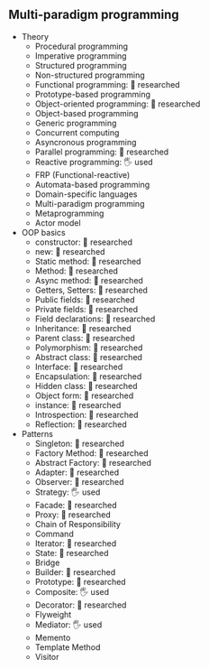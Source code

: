 ## Multi-paradigm programming

- Theory
  - Procedural programming
  - Imperative programming
  - Structured programming
  - Non-structured programming
  - Functional programming: 🔬 researched
  - Prototype-based programming
  - Object-oriented programming: 🔬 researched
  - Object-based programming
  - Generic programming
  - Concurrent computing
  - Asyncronous programming
  - Parallel programming: 🔬 researched
  - Reactive programming: 🖐️ used
  - FRP (Functional-reactive)
  - Automata-based programming
  - Domain-specific languages
  - Multi-paradigm programming
  - Metaprogramming
  - Actor model
- OOP basics
  - constructor: 🔬 researched
  - new: 🔬 researched
  - Static method: 🔬 researched
  - Method: 🔬 researched
  - Async method: 🔬 researched
  - Getters, Setters: 🔬 researched
  - Public fields: 🔬 researched
  - Private fields: 🔬 researched
  - Field declarations: 🔬 researched
  - Inheritance: 🔬 researched
  - Parent class: 🔬 researched
  - Polymorphism: 🔬 researched
  - Abstract class: 🔬 researched
  - Interface: 🔬 researched
  - Encapsulation: 🔬 researched
  - Hidden class: 🔬 researched
  - Object form: 🔬 researched
  - instance: 🔬 researched
  - Introspection: 🔬 researched
  - Reflection: 🔬 researched
- Patterns
  - Singleton: 🔬 researched
  - Factory Method: 🔬 researched
  - Abstract Factory: 🔬 researched
  - Adapter: 🔬 researched
  - Observer: 🔬 researched
  - Strategy: 🖐️ used
  - Facade: 🔬 researched
  - Proxy: 🔬 researched
  - Chain of Responsibility
  - Command
  - Iterator: 🔬 researched
  - State: 🔬 researched
  - Bridge
  - Builder: 🔬 researched
  - Prototype: 🔬 researched
  - Composite: 🖐️ used
  - Decorator: 🔬 researched
  - Flyweight
  - Mediator: 🖐️ used
  - Memento
  - Template Method
  - Visitor